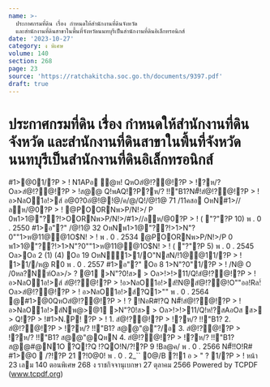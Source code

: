 ```yaml
---
name: >-
  ประกาศกรมที่ดิน เรื่อง กำหนดให้สำนักงานที่ดินจังหวัด
  และสำนักงานที่ดินสาขาในพื้นที่จังหวัดนนทบุรีเป็นสำนักงานที่ดินอิเล็กทรอนิกส์
date: '2023-10-27'
category: ง พิเศษ
volume: 140
section: 268
page: 23
source: 'https://ratchakitcha.soc.go.th/documents/9397.pdf'
draft: true
---
```


# ประกาศกรมที่ดิน เรื่อง กำหนดให้สำนักงานที่ดินจังหวัด และสำนักงานที่ดินสาขาในพื้นที่จังหวัดนนทบุรีเป็นสำนักงานที่ดินอิเล็กทรอนิกส์

#1>@01/?P > ! N1APอ ํ@ห! QหOสํ@!?@!?P > !?ห/? Oล>สํ@!?@!?P > !ส@@ Q!พAQ!?P?ห/? !!"B1?N#็!สํ@!?@!?P > !อ>NลO1อ!>ส์ อ@0?0อํ@!@!@/ค/@/Q!/@!1@ 71 /11คสอ OหN#1>//ลห/@0?P > ! @POORNพ>P/N!>/ P 0พ1>1@"??!>OORNพ>P/N!>/#1>//ลห/@0?P > ! ( "?"?P 10) พ . 0 . 2550 #1>อ"?" /@!1@ 32 OหNพ1>1@"??!>1>N"?0""1>ห@11@@1O$N! > ! พ . 0 . 2534 @POORNพ>P/N!>/P 0 พ1>1@"??!>1>N"?0""1>ห@11@@1O$N! > ! ( "?"?P 5) พ . 0 . 2545 Oล>Oอ 2 (1) (4) Oอ 19 OหN1>1/O"NสN/!1@@11/?P > ! 1>1//ห@ R0 พ . 0 . 2557 #1>อ"?" Oอ 8 1>N"?0"1/?P > ! /N@ O /0หล?Nฑ์Oล>/> ? @1 >N"?0!ส> > Oล>!>!>11/Q!สํ@!?@!?P > ! อ>NลO1อ!>ส์ สํ@!?@!?P > !อ>NลO1อ!>ส์!N@สํ@!?@!O""ออ!Rล!์ Oล>สํ@!?@!?P > ! อ>NลO1อ!>ส์?Q1>"" พ . 0 . 2564 @#1>@0QหOสํ@!?@!?P > ! ? !NอR#!?Q N#็!สํ@!?@!?P > ! อ>NลO1อ!>ส์Nพ@>@1 >N"?0!ส> > Oล>!>!>11/Q!ห!?สAอOส ส> > Q!?P > !#1>N.P! ?P > ! 1. สํ@!?@!?P > !?ห/? !!"B1? 2. สํ@!?@!?P > !?ห/? !!"B1? ส@@"@"?/อ 3. สํ@!?@!?P > !?ห/? !!"B1? ส@@"@QหN 4. สํ@!?@!?P > !?ห/? !!"B1? ส@@#@N1O ?Q!?Q !?QO!N/?!?P 9 !Bล@ค/ พ . 0 . 2566 N#็!!O!R# #1>@0  /?!?P 21 ?!0@0! พ . 0 . 2_`` 0@/B ?!1 อ > " ? 1/?P > ! หน้า 23 เลม 140 ตอนพิเศษ 268 ง ราชกิจจานุเบกษา 27 ตุลาคม 2566 Powered by TCPDF (www.tcpdf.org)
